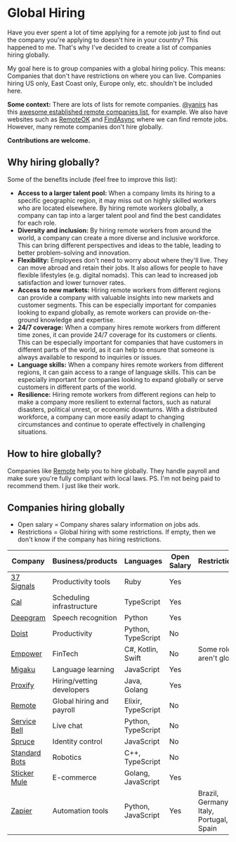 # Global Hiring

Have you ever spent a lot of time applying for a remote job just to find out the company you're applying to doesn't hire in your country?
This happened to me. That's why I've decided to create a list of companies hiring globally.

My goal here is to group companies with a global hiring policy. This means: Companies that don't have restrictions on where you can live.
Companies hiring US only, East Coast only, Europe only, etc. shouldn't be included here.

**Some context:** There are lots of lists for remote companies. [@yanirs](https://github.com/yanirs) has this [awesome established remote companies list](https://github.com/yanirs/established-remote), for example. We also have websites such as [RemoteOK](https://remoteok.com/) and [FindAsync](https://www.findasync.com/) where we can find remote jobs. However, many remote companies don't hire globally.

**Contributions are welcome.**

## Why hiring globally?

Some of the benefits include (feel free to improve this list):

- **Access to a larger talent pool:** When a company limits its hiring to a specific geographic region, it may miss out on highly skilled workers who are located elsewhere. By hiring remote workers globally, a company can tap into a larger talent pool and find the best candidates for each role.
- **Diversity and inclusion:** By hiring remote workers from around the world, a company can create a more diverse and inclusive workforce. This can bring different perspectives and ideas to the table, leading to better problem-solving and innovation.
- **Flexibility:** Employees don't need to worry about where they'll live. They can move abroad and retain their jobs. It also allows for people to have flexible lifestyles (e.g. digital nomads). This can lead to increased job satisfaction and lower turnover rates.
- **Access to new markets:** Hiring remote workers from different regions can provide a company with valuable insights into new markets and customer segments. This can be especially important for companies looking to expand globally, as remote workers can provide on-the-ground knowledge and expertise.
- **24/7 coverage:** When a company hires remote workers from different time zones, it can provide 24/7 coverage for its customers or clients. This can be especially important for companies that have customers in different parts of the world, as it can help to ensure that someone is always available to respond to inquiries or issues.
- **Language skills:** When a company hires remote workers from different regions, it can gain access to a range of language skills. This can be especially important for companies looking to expand globally or serve customers in different parts of the world.
- **Resilience:** Hiring remote workers from different regions can help to make a company more resilient to external factors, such as natural disasters, political unrest, or economic downturns. With a distributed workforce, a company can more easily adapt to changing circumstances and continue to operate effectively in challenging situations.

## How to hire globally?

Companies like [Remote](https://remote.com/) help you to hire globally. They handle payroll and make sure you're fully compliant with local laws.
PS. I'm not being paid to recommend them. I just like their work.

## Companies hiring globally

- Open salary = Company shares salary information on jobs ads.
- Restrictions = Global hiring with some restrictions. If empty, then we don't know if the company has hiring restrictions.

| Company                                      | Business/products         | Languages          | Open Salary | Restrictions                            |
| -------------------------------------------- | ------------------------- | ------------------ | ----------- | --------------------------------------- |
| [37 Signals](https://37signals.com/)         | Productivity tools        | Ruby               | Yes         |                                         |
| [Cal](https://cal.com)                       | Scheduling infrastructure | TypeScript         | Yes         |                                         |
| [Deepgram](https://deepgram.com/)            | Speech recognition        | Python             | Yes         |                                         |
| [Doist](https://doist.com/)                  | Productivity              | Python, TypeScript | No          |                                         |
| [Empower](https://empower.me/)               | FinTech                   | C#, Kotlin, Swift  | No          | Some roles aren't global                |
| [Migaku](https://www.migaku.io/)             | Language learning         | JavaScript         | Yes         |                                         |
| [Proxify](https://proxify.io/)               | Hiring/vetting developers | Java, Golang       | Yes         |                                         |
| [Remote](https://remote.com/)                | Global hiring and payroll | Elixir, TypeScript | No          |                                         |
| [Service Bell](https://www.servicebell.com/) | Live chat                 | Python, TypeScript | No          |                                         |
| [Spruce](https://www.spruceid.com/)          | Identity control          | JavaScript         | No          |                                         |
| [Standard Bots](https://standardbots.com/)   | Robotics                  | C++, TypeScript    | No          |                                         |
| [Sticker Mule](https://www.stickermule.com/) | E-commerce                | Golang, JavaScript | Yes         |                                         |
| [Zapier](https://zapier.com/)                | Automation tools          | Python, JavaScript | Yes         | Brazil, Germany, Italy, Portugal, Spain |
